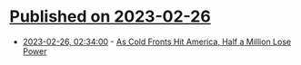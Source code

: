 # [Published on 2023-02-26](index.md)

* [2023-02-26, 02:34:00](https://hardware.slashdot.org/story/23/02/26/0032208/as-cold-fronts-hit-america-half-a-million-lose-power?utm_source=rss1.0mainlinkanon&utm_medium=feed) - [As Cold Fronts Hit America, Half a Million Lose Power](https://hardware.slashdot.org/story/23/02/26/0032208/as-cold-fronts-hit-america-half-a-million-lose-power?utm_source=rss1.0mainlinkanon&utm_medium=feed)

